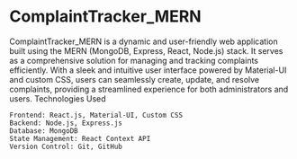 # ComplaintTracker_MERN
ComplaintTracker_MERN is a dynamic and user-friendly web application built using the MERN (MongoDB, Express, React, Node.js) stack. 
It serves as a comprehensive solution for managing and tracking complaints efficiently. With a sleek and intuitive user interface powered by Material-UI and custom CSS,
users can seamlessly create, update, and resolve complaints, providing a streamlined experience for both administrators and users.
Technologies Used

    Frontend: React.js, Material-UI, Custom CSS
    Backend: Node.js, Express.js
    Database: MongoDB
    State Management: React Context API
    Version Control: Git, GitHub
